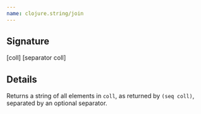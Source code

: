 ```yaml
---
name: clojure.string/join
---
```


## Signature
[coll]
[separator coll]


## Details

Returns a string of all elements in `coll`, as returned by `(seq coll)`,
separated by an optional separator.
